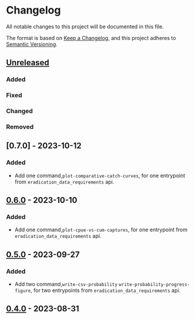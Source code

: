 # Changelog

All notable changes to this project will be documented in this file.

The format is based on [Keep a Changelog](https://keepachangelog.com/en/1.0.0/),
and this project adheres to [Semantic Versioning](https://semver.org/spec/v2.0.0.html).

## [Unreleased]

### Added

### Fixed

### Changed

### Removed

## [0.7.0] - 2023-10-12

### Added

- Add one command,`plot-comparative-catch-curves`, for one entrypoint from `eradication_data_requirements` api.

## [0.6.0] - 2023-10-10

### Added

- Add one command,`plot-cpue-vs-cum-captures`, for one entrypoint from `eradication_data_requirements` api.

## [0.5.0] - 2023-09-27

### Added

- Add two command,`write-csv-probability` `write-probability-progress-figure`, for two entrypoints from `eradication_data_requirements` api.

## [0.4.0] - 2023-08-31


[unreleased]: https://github.com/IslasGECI/api_caller/compare/v0.6.0...HEAD
[0.6.0]: https://github.com/IslasGECI/api_caller/compare/v0.5.0...v0.6.0
[0.5.0]: https://github.com/IslasGECI/api_caller/compare/v0.4.0...v0.5.0
[0.4.0]: https://github.com/IslasGECI/api_caller/tag/v0.4.0
